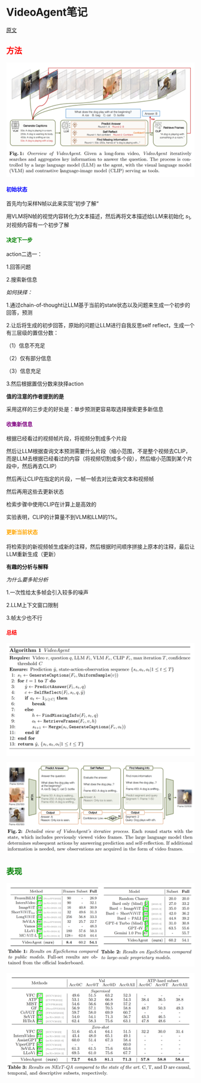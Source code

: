 <h1>VideoAgent笔记</h1>



[原文](https://arxiv.org/pdf/2403.11481)



<h2><font color=red>方法</font></h2>

![videoagent(1)](../论文阅读笔记/img/videoagent(1).png)



<h4><font color=blue>初始状态</font></h4>

首先均匀采样N帧以此来实现”初步了解“

用VLM将N帧的视觉内容转化为文本描述，然后再将文本描述给LLM来初始化 $s_1$,对视频内容有一个初步了解



<h4><font color=green>决定下一步</font></h4>

action二选一：

1.回答问题

2.搜索新信息



*如何抉择：*

1.通过chain-of-thought让LLM基于当前的state状态以及问题来生成一个初步的回答，预测

2.让后将生成的初步回答，原始的问题让LLM进行自我反思self reflect，生成一个有三层级的置信分数：

（1）信息不充足

（2）仅有部分信息

（3）信息充足

3.然后根据置信分数来抉择action

**值的注意的作者提到的是**

采用这样的三步走的好处是：单步预测更容易取选择搜索更多新信息



<h4><font color=purple>收集新信息</font></h4>

根据已经看过的视频帧片段，将视频分割成多个片段

然后让LLM根据查询文本预测需要什么片段（缩小范围，不是整个视频去CLIP，而是LLM去根据已经看过的内容（将视频切割成多个段），然后缩小范围到某个片段中，然后再去CLIP）



然后再让CLIP在指定的片段，一帧一帧去对比查询文本和视频帧

然后再用这些去更新状态



检索步骤中使用CLIP在计算上是高效的

实验表明，CLIP的计算量不到VLM和LLM的1%。



<h4><font color=orange>更新当前状态</font></h4>

将检索到的新视频帧生成新的注释，然后根据时间顺序拼接上原本的注释，最后让LLM重新生成（更新）



**有趣的分析与解释**

*为什么要多轮分析*

1.一次性给太多帧会引入较多的噪声

2.LLM上下文窗口限制

3.帧太少也不行



<h4><font color=red>总结</font></h4>

![videoagent(2)](../论文阅读笔记/img/videoagent(2).png)

![videoagent(3)](../论文阅读笔记/img/videoagent(3).png)



<h2><font color=green>表现</font></h2>

![videoagent(4)](../论文阅读笔记/img/videoagent(4).png)

![videoagent(5)](../论文阅读笔记/img/videoagent(5).png)